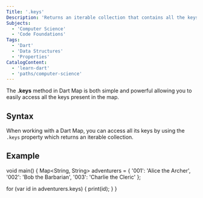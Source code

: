 ```yaml
---
Title: '.keys'
Description: 'Returns an iterable collection that contains all the keys present in a map.'
Subjects:
  - 'Computer Science'
  - 'Code Foundations'
Tags:
  - 'Dart'
  - 'Data Structures'
  - 'Properties'
CatalogContent:
  - 'learn-dart'
  - 'paths/computer-science'
---
```


The **.keys** method in Dart Map is both simple and powerful allowing you to easily access all the keys present in the map.

## Syntax

When working with a Dart Map, you can access all its keys by using the `.keys` property which returns an iterable collection.


## Example
void main() {
  Map<String, String> adventurers = {
    '001': 'Alice the Archer',
    '002': 'Bob the Barbarian',
    '003': 'Charlie the Cleric'
  };

  for (var id in adventurers.keys) {
    print(id);
  }
}

